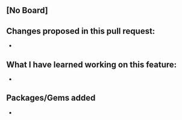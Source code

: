 ## [No Board]

## Changes proposed in this pull request:
* 

## What I have learned working on this feature:
* 

## Packages/Gems added
- 
